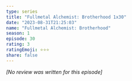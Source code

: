 ```yaml
---
type: series
title: "Fullmetal Alchemist: Brotherhood 1x30"
date: "2023-08-31T21:25:03"
name: "Fullmetal Alchemist: Brotherhood"
season: 1
episode: 30
rating: 3
ratingEmoji: ⭐️⭐️⭐️
share: false
---
```


_[No review was written for this episode]_
